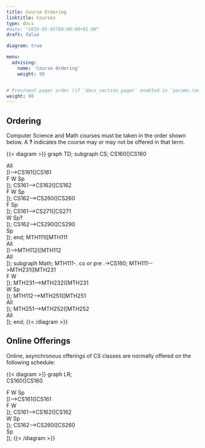 ```yaml
---
title: Course Ordering
linktitle: Courses
type: docs
#date: "2019-05-05T00:00:00+01:00"
draft: false

diagram: true

menu:
  advising:
    name: 'Course Ordering'
    weight: 90


# Prev/next pager order (if `docs_section_pager` enabled in `params.toml`)
weight: 90
---
```


## Ordering

Computer Science and Math courses must be taken in the order shown below. A **?**
indicates the course may or may not be offered in that term.

{{< diagram >}}
graph TD;
  subgraph CS;
  CS160([CS160<div class=&quot;terms&quot;>All</div>])-->CS161([CS161<div class=&quot;terms&quot;>F W Sp</div>]);
  CS161-->CS162([CS162<div class=&quot;terms&quot;>F W Sp</div>]);
  CS162-->CS260([CS260<div class=&quot;terms&quot;>F Sp</div>]);
  CS161-->CS271([CS271<div class=&quot;terms&quot;>W Sp?</div>]);
  CS162-->CS290([CS290<div class=&quot;terms&quot;>Sp</div>]);
  end;
  MTH111([MTH111<div class=&quot;terms&quot;>All</div>])-->MTH112([MTH112<div class=&quot;terms&quot;>All</div>]);
  subgraph Math;
  MTH111-. co or pre .->CS160;
  MTH111-->MTH231([MTH231<div class=&quot;terms&quot;>F W</div>]);
  MTH231-->MTH232([MTH231<div class=&quot;terms&quot;>W Sp</div>]);
  MTH112-->MTH251([MTH251<div class=&quot;terms&quot;>All</div>]);
  MTH251-->MTH252([MTH252<div class=&quot;terms&quot;>All</div>]);
  end;
{{< /diagram >}}

## Online Offerings

Online, asynchronous offerings of CS classes are normally offered on the following schedule:

{{< diagram >}}
graph LR;  
  CS160([CS160<div class=&quot;terms&quot;>F W Sp</div>])-->CS161([CS161<div class=&quot;terms&quot;>F W</div>]);
  CS161-->CS162([CS162<div class=&quot;terms&quot;>W Sp</div>]);
  CS162-->CS260([CS260<div class=&quot;terms&quot;>Sp</div>]);
{{< /diagram >}}
